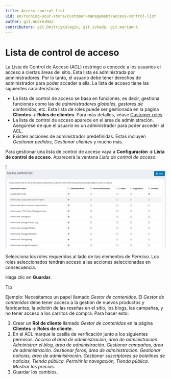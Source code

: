 ```yaml
---
title: Access control list
uid: en/running-your-store/customer-management/access-control-list
author: git.AndreiMaz
contributors: git.DmitriyKulagin, git.ivkadp, git.mariannk
---
```


# Lista de control de acceso

La Lista de Control de Acceso (ACL) restringe o concede a los usuarios el acceso a ciertas áreas del sitio. Esta lista es administrada por administradores. Por lo tanto, el usuario debe tener derechos de administrador para poder acceder a ella. La lista de acceso tiene las siguientes características:

* La lista de control de acceso se basa en funciones, es decir, gestiona funciones como las de *administradores globales*, *gestores de contenidos*, etc. Esta lista de roles puede ser gestionada en la página **Clientes → Roles de clientes**. Para más detalles, véase [Customer roles](xref:en/running-your-store/customer-management/customer-roles)
* La lista de control de acceso aparece en el área de administración. Asegúrese de que el usuario es un administrador para poder acceder al ACL.
* Existen acciones de administrador predefinidas. Estas incluyen *Gestionar pedidos*, *Gestionar clientes* y mucho más.

Para gestionar una lista de control de acceso vaya a **Configuración → Lista de control de acceso**. Aparecerá la ventana *Lista de control de acceso*:

!![Access control list](_static/access-control-list/acl.png)

Selecciona los roles requeridos al lado de los elementos de *Permiso*. Los roles seleccionados tendrán acceso a las acciones seleccionadas en consecuencia.

Haga clic en **Guardar**.

> [!TIP]
> 
> Ejemplo: Necesitamos un papel llamado *Gestor de contenidos*. El *Gestor de contenidos* debe tener acceso a la gestión de nuevos productos y fabricantes, la edición de las reseñas en el sitio, los blogs, las campañas, y no tener acceso a los carritos de compra.
> Para hacer esto:
> 1. Crear un **Rol de cliente** llamado *Gestor de contenidos* en la página **Clientes → Roles de cliente**.
> 1. En el ACL marque la casilla de verificación junto a los siguientes permisos: *Acceso al área de administración, área de administración. Administrar el blog, área de administración. Gestionar campañas, área de administración. Gestionar foros, área de administración. Gestionar noticias, área de administración. Gestionar suscriptores de boletines de noticias, Tienda pública. Permitir la navegación, Tienda pública. Mostrar los precios*.
> 1. Guardar los cambios.
